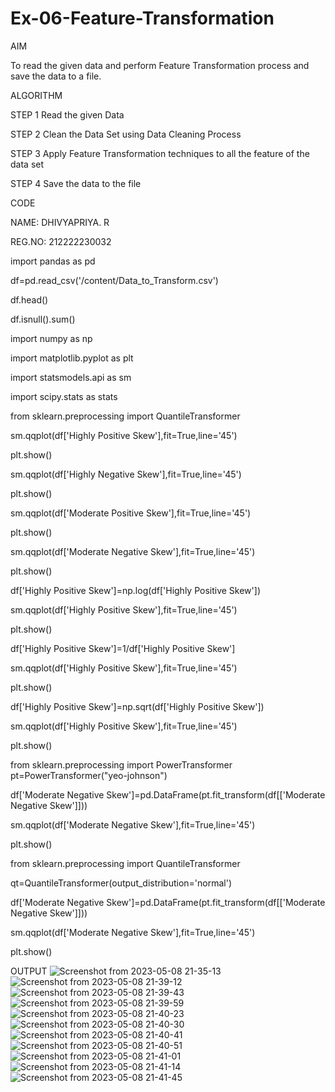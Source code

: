 # Ex-06-Feature-Transformation
AIM

To read the given data and perform Feature Transformation process and save the data to a file.

ALGORITHM

STEP 1
Read the given Data

STEP 2
Clean the Data Set using Data Cleaning Process

STEP 3
Apply Feature Transformation techniques to all the feature of the data set

STEP 4
Save the data to the file

CODE

NAME: DHIVYAPRIYA. R

REG.NO: 212222230032

import pandas as pd

df=pd.read_csv('/content/Data_to_Transform.csv')

df.head()

df.isnull().sum()

import numpy as np

import matplotlib.pyplot as plt

import statsmodels.api as sm

import scipy.stats as stats

from sklearn.preprocessing import QuantileTransformer

sm.qqplot(df['Highly Positive Skew'],fit=True,line='45')

plt.show()

sm.qqplot(df['Highly Negative Skew'],fit=True,line='45')

plt.show()

sm.qqplot(df['Moderate Positive Skew'],fit=True,line='45')

plt.show()

sm.qqplot(df['Moderate Negative Skew'],fit=True,line='45')

plt.show()

df['Highly Positive Skew']=np.log(df['Highly Positive Skew'])

sm.qqplot(df['Highly Positive Skew'],fit=True,line='45')

plt.show()

df['Highly Positive Skew']=1/df['Highly Positive Skew']

sm.qqplot(df['Highly Positive Skew'],fit=True,line='45')

plt.show()

df['Highly Positive Skew']=np.sqrt(df['Highly Positive Skew'])

sm.qqplot(df['Highly Positive Skew'],fit=True,line='45')

plt.show()

from sklearn.preprocessing import PowerTransformer pt=PowerTransformer("yeo-johnson")

df['Moderate Negative Skew']=pd.DataFrame(pt.fit_transform(df[['Moderate Negative Skew']]))

sm.qqplot(df['Moderate Negative Skew'],fit=True,line='45')

plt.show()

from sklearn.preprocessing import QuantileTransformer

qt=QuantileTransformer(output_distribution='normal')

df['Moderate Negative Skew']=pd.DataFrame(pt.fit_transform(df[['Moderate Negative Skew']]))

sm.qqplot(df['Moderate Negative Skew'],fit=True,line='45')

plt.show()

OUTPUT
![Screenshot from 2023-05-08 21-35-13](https://user-images.githubusercontent.com/119477552/236875920-6f257433-a345-48e7-951b-9ac4e2ea1a75.png)
![Screenshot from 2023-05-08 21-39-12](https://user-images.githubusercontent.com/119477552/236875990-ae5762da-6d0d-4925-917d-8051340f14c0.png)
![Screenshot from 2023-05-08 21-39-43](https://user-images.githubusercontent.com/119477552/236876050-dc001fc9-30c0-4963-a3fe-352670b329d1.png)
![Screenshot from 2023-05-08 21-39-59](https://user-images.githubusercontent.com/119477552/236876107-1c6c17ec-56de-4406-b76e-312ef8c26e1b.png)
![Screenshot from 2023-05-08 21-40-23](https://user-images.githubusercontent.com/119477552/236876157-cf1b2439-79a2-4c34-8c15-2f7ef90c85a7.png)
![Screenshot from 2023-05-08 21-40-30](https://user-images.githubusercontent.com/119477552/236876369-d67faaa5-26a7-43d9-9556-af86c0ae2fd0.png)
![Screenshot from 2023-05-08 21-40-41](https://user-images.githubusercontent.com/119477552/236876787-45c38ab6-5e35-4ef3-a3fe-90e04f7f8e65.png)
![Screenshot from 2023-05-08 21-40-51](https://user-images.githubusercontent.com/119477552/236876823-16223b1e-70f5-4af7-9017-3ecc5b1dbd37.png)
![Screenshot from 2023-05-08 21-41-01](https://user-images.githubusercontent.com/119477552/236877014-1f1df31d-102e-4eb0-90c2-54a877b304d1.png)
![Screenshot from 2023-05-08 21-41-14](https://user-images.githubusercontent.com/119477552/236877070-fe953bc0-26df-4eaa-8b68-e8b1478b4012.png)
![Screenshot from 2023-05-08 21-41-45](https://user-images.githubusercontent.com/119477552/236877115-35b3b95e-504a-42ed-8535-4b304d9903cd.png)

